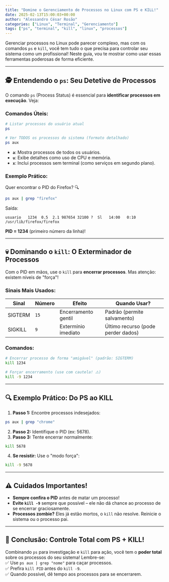 ```yaml
---
title: "Domine o Gerenciamento de Processos no Linux com PS e KILL!"
date: 2025-02-13T15:00:03+00:00
author: "Alessandro César Rosão"
categories: ["Linux", "Terminal", "Gerenciamento"]
tags: ["ps", "terminal", "kill", "linux", "processos"]
---
```


Gerenciar processos no Linux pode parecer complexo, mas com os comandos `ps` e `kill`, você tem tudo o que precisa para controlar seu sistema como um profissional! Neste guia, vou te mostrar como usar essas ferramentas poderosas de forma eficiente.

---

## 🕵️ **Entendendo o `ps`: Seu Detetive de Processos**

O comando `ps` (Process Status) é essencial para **identificar processos em execução**. Veja:

### Comandos Úteis:
```bash
# Listar processos do usuário atual
ps

# Ver TODOS os processos do sistema (formato detalhado)
ps aux
```
- **`a`**: Mostra processos de todos os usuários.
- **`u`**: Exibe detalhes como uso de CPU e memória.
- **`x`**: Inclui processos sem terminal (como serviços em segundo plano).

### Exemplo Prático:
Quer encontrar o PID do Firefox? 🔍
```bash
ps aux | grep "firefox"
```
Saída:
```
usuario   1234  0.5  2.1 987654 32100 ?  Sl   14:00   0:10 /usr/lib/firefox/firefox
```
**PID = 1234** (primeiro número da linha)!

---

## 💀 **Dominando o `kill`: O Exterminador de Processos**

Com o PID em mãos, use o `kill` para **encerrar processos**. Mas atenção: existem níveis de "força"!

### Sinais Mais Usados:
| Sinal  | Número | Efeito               | Quando Usar?                |
|--------|--------|----------------------|-----------------------------|
| SIGTERM| `15`   | Encerramento gentil  | Padrão (permite salvamento) |
| SIGKILL| `9`    | Extermínio imediato  | Último recurso (pode perder dados) |

### Comandos:
```bash
# Encerrar processo de forma "amigável" (padrão: SIGTERM)
kill 1234

# Forçar encerramento (use com cautela! ⚠️)
kill -9 1234
```

---

## 🔍 **Exemplo Prático: Do PS ao KILL**

1. **Passo 1:** Encontre processos indesejados:
```bash
ps aux | grep "chrome"
```
2. **Passo 2:** Identifique o PID (ex: 5678).
3. **Passo 3:** Tente encerrar normalmente:
```bash
kill 5678
```
4. **Se resistir:** Use o "modo força":
```bash
kill -9 5678
```

---

## ⚠️ **Cuidados Importantes!**
- **Sempre confira o PID** antes de matar um processo!
- **Evite `kill -9`** sempre que possível – ele não dá chance ao processo de se encerrar graciosamente.
- **Processos zombie?** Eles já estão mortos, o `kill` não resolve. Reinicie o sistema ou o processo pai.

---

## 🎯 **Conclusão: Controle Total com PS + KILL!**

Combinando `ps` para investigação e `kill` para ação, você tem o **poder total** sobre os processos do seu sistema! Lembre-se:  
✅ Use `ps aux | grep "nome"` para caçar processos.  
✅ Prefira `kill PID` antes do `kill -9`.  
✅ Quando possível, dê tempo aos processos para se encerrarem.  
